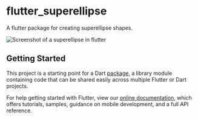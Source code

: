 # flutter_superellipse

A flutter package for creating superellipse shapes.

![Screenshot of a superellipse in flutter](https://i.imgur.com/c5lUSuf.png)

## Getting Started

This project is a starting point for a Dart
[package](https://flutter.io/developing-packages/),
a library module containing code that can be shared easily across
multiple Flutter or Dart projects.

For help getting started with Flutter, view our 
[online documentation](https://flutter.io/docs), which offers tutorials, 
samples, guidance on mobile development, and a full API reference.
